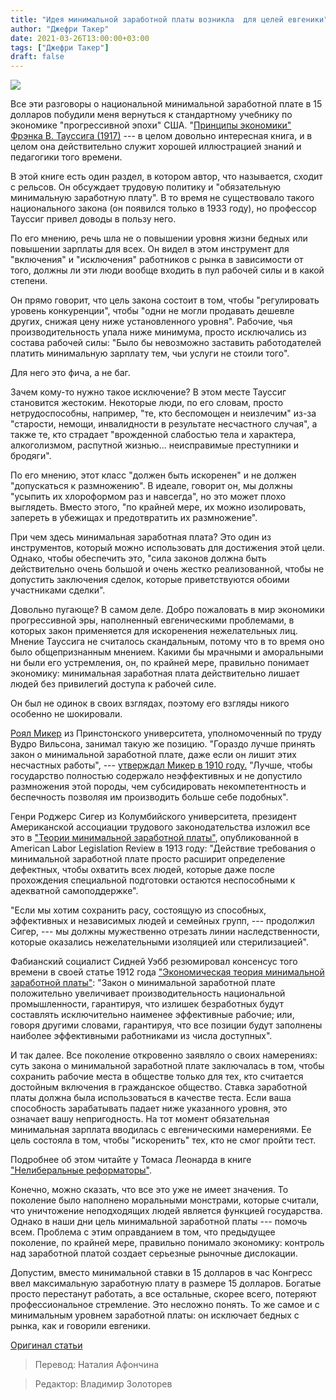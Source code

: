 ```yaml
---
title: "Идея минимальной заработной платы возникла  для целей евгеники"
author: "Джефри Такер"
date: 2021-03-26T13:00:00+03:00
tags: ["Джефри Такер"]
draft: false
---
```

![](https://www.aier.org/wp-content/uploads/2021/02/mansheet-800x508.jpg)

Все эти разговоры о национальной минимальной заработной плате в 15 долларов побудили меня вернуться к стандартному учебнику по экономике "прогрессивной эпохи" США. "[Принципы экономики" Фрэнка В. Тауссига (1917)](https://archive.org/details/principlesofecon02taus) --- в целом довольно интересная книга, и в целом она действительно служит хорошей иллюстрацией знаний и педагогики того времени.

В этой книге есть один раздел, в котором автор, что называется, сходит с рельсов. Он обсуждает трудовую политику и "обязательную минимальную заработную плату". В то время не существовало такого национального закона (он появился только в 1933 году), но профессор Тауссиг привел доводы в пользу него.

По его мнению, речь шла не о повышении уровня жизни бедных или повышении зарплаты для всех. Он видел в этом инструмент для "включения" и "исключения" работников с рынка в зависимости от того, должны ли эти люди вообще входить в пул рабочей силы и в какой степени.

Он прямо говорит, что цель закона состоит в том, чтобы "регулировать уровень конкуренции", чтобы "одни не могли продавать дешевле других, снижая цену ниже установленного уровня". Рабочие, чья производительность упала ниже минимума, просто исключались из состава рабочей силы: "Было бы невозможно заставить работодателей платить минимальную зарплату тем, чьи услуги не стоили того".

Для него это фича, а не баг.

Зачем кому-то нужно такое исключение? В этом месте Тауссиг становится жестоким. Некоторые люди, по его словам, просто нетрудоспособны, например, "те, кто беспомощен и неизлечим" из-за "старости, немощи, инвалидности в результате несчастного случая", а также те, кто страдает "врожденной слабостью тела и характера, алкоголизмом, распутной жизнью… неисправимые преступники и бродяги".

По его мнению, этот класс "должен быть искоренен" и не должен "допускаться к размножению". В идеале, говорит он, мы должны "усыпить их хлороформом раз и навсегда", но это может плохо выглядеть. Вместо этого, "по крайней мере, их можно изолировать, запереть в убежищах и предотвратить их размножение".

При чем здесь минимальная заработная плата? Это один из инструментов, который можно использовать для достижения этой цели. Однако, чтобы обеспечить это, "сила законов должна быть действительно очень большой и очень жестко реализованной, чтобы не допустить заключения сделок, которые приветствуются обоими участниками сделки".

Довольно пугающе? В самом деле. Добро пожаловать в мир экономики прогрессивной эры, наполненный евгеническими проблемами, в которых закон применяется для искоренения нежелательных лиц. Мнение Тауссига не считалось скандальным, потому что в то время оно было общепризнанным мнением. Какими бы мрачными и аморальными ни были его устремления, он, по крайней мере, правильно понимает экономику: минимальная заработная плата действительно лишает людей без привилегий доступа к рабочей силе.

Он был не одинок в своих взглядах, поэтому его взгляды никого особенно не шокировали.

[Роял Микер](https://en.wikipedia.org/wiki/Royal_Meeker) из Принстонского университета, уполномоченный по труду Вудро Вильсона, занимал такую ​​же позицию. "Гораздо лучше принять закон о минимальной заработной плате, даже если он лишит этих несчастных работы", --- [утверждал Микер в 1910 году.](https://www.google.com/books/edition/Political_science_quarterly/dlJEAAAAIAAJ?hl=en&gbpv=1&dq=%22M.%20Colson%20says%20nothing%20of%20the%20duty%20of%20the%22&pg=PA545&printsec=frontcover&bsq=minimum-wage%20law) "Лучше, чтобы государство полностью содержало неэффективных и не допустило размножения этой породы, чем субсидировать некомпетентность и беспечность позволяя им производить больше себе подобных".

Генри Роджерс Сигер из Колумбийского университета, президент Американской ассоциации трудового законодательства изложил все это в ["Теории минимальной заработной платы"](https://heinonline.org/HOL/LandingPage?handle=hein.journals/alablegr3&div=16), опубликованной в American Labor Legislation Review в 1913 году: "Действие требования о минимальной заработной плате просто расширит определение дефектных, чтобы охватить всех людей, которые даже после прохождения специальной подготовки остаются неспособными к адекватной самоподдержке".

 "Если мы хотим сохранить расу, состоящую из способных, эффективных и независимых людей и семейных групп, --- продолжил Сигер, --- мы должны мужественно отрезать линии наследственности, которые оказались нежелательными изоляцией или стерилизацией".

Фабианский социалист Сидней Уэбб резюмировал консенсус того времени в своей статье 1912 года ["Экономическая теория минимальной заработной платы"](https://archive.org/details/jstor-1820545/v2): "Закон о минимальной заработной плате положительно увеличивает производительность национальной промышленности, гарантируя, что излишек безработных будут составлять исключительно наименее эффективные рабочие; или, говоря другими словами, гарантируя, что все позиции будут заполнены наиболее эффективными работниками из числа доступных".

И так далее. Все поколение откровенно заявляло о своих намерениях: суть закона о минимальной заработной плате заключалась в том, чтобы сохранить рабочие места в обществе только для тех, кто считается достойным включения в гражданское общество. Ставка заработной платы должна была использоваться в качестве теста. Если ваша способность зарабатывать падает ниже указанного уровня, это означает вашу непригодность. На тот момент обязательная минимальная зарплата вводилась с евгеническими намерениями. Ее цель состояла в том, чтобы "искоренить" тех, кто не смог пройти тест.

Подробнее об этом читайте у Томаса Леонарда в книге ["Нелиберальные реформаторы"](https://paw.princeton.edu/article/racism-progressive-era).

Конечно, можно сказать, что все это уже не имеет значения. То поколение было наполнено моральными монстрами, которые считали, что уничтожение неподходящих людей является функцией государства. Однако в наши дни цель минимальной заработной платы --- помочь всем. Проблема с этим оправданием в том, что предыдущее поколение, по крайней мере, правильно понимало экономику: контроль над заработной платой создает серьезные рыночные дислокации.

Допустим, вместо минимальной ставки в 15 долларов в час Конгресс ввел максимальную заработную плату в размере 15 долларов. Богатые просто перестанут работать, а все остальные, скорее всего, потеряют профессиональное стремление. Это несложно понять. То же самое и с минимальным уровнем заработной платы: он исключает бедных с рынка, как и говорили евгеники.

[Оригинал статьи](https://www.aier.org/article/minimum-wages-had-a-eugenic-intent/)

> Перевод: Наталия Афончина

> Редактор: Владимир Золоторев
